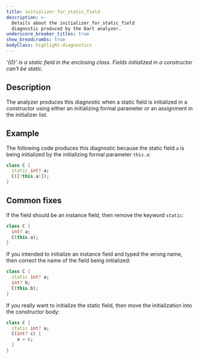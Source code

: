 ```yaml
---
title: initializer_for_static_field
description: >-
  Details about the initializer_for_static_field
  diagnostic produced by the Dart analyzer.
underscore_breaker_titles: true
show_breadcrumbs: true
bodyClass: highlight-diagnostics
---
```


_'{0}' is a static field in the enclosing class. Fields initialized in a
constructor can't be static._

## Description

The analyzer produces this diagnostic when a static field is initialized
in a constructor using either an initializing formal parameter or an
assignment in the initializer list.

## Example

The following code produces this diagnostic because the static field `a`
is being initialized by the initializing formal parameter `this.a`:

```dart
class C {
  static int? a;
  C([!this.a!]);
}
```

## Common fixes

If the field should be an instance field, then remove the keyword `static`:

```dart
class C {
  int? a;
  C(this.a);
}
```

If you intended to initialize an instance field and typed the wrong name,
then correct the name of the field being initialized:

```dart
class C {
  static int? a;
  int? b;
  C(this.b);
}
```

If you really want to initialize the static field, then move the
initialization into the constructor body:

```dart
class C {
  static int? a;
  C(int? c) {
    a = c;
  }
}
```
